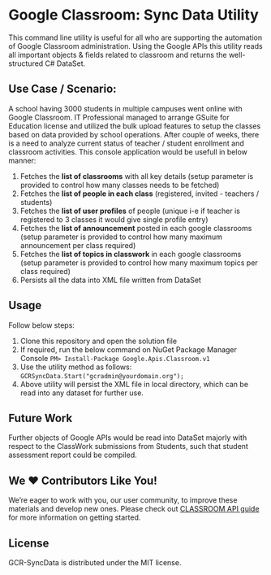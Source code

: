 # Google Classroom: Sync Data Utility
This command line utility is useful for all who are supporting the automation of Google Classroom administration. Using the Google APIs this utility reads all important objects & fields related to classroom and returns the well-structured C# DataSet.

## Use Case / Scenario:
A school having 3000 students in multiple campuses went online with Google Classroom. IT Professional managed to arrange GSuite for Education license and utilized the bulk upload features to setup the classes based on data provided by school operations. After couple of weeks, there is a need to analyze current status of teacher / student enrollment and classroom activities. This console application would be usefull in below manner:
1. Fetches the **list of classrooms** with all key details (setup parameter is provided to control how many classes needs to be fetched)
2. Fetches the **list of people in each class** (registered, invited - teachers / students)
3. Fetches the **list of user profiles** of people (unique i-e if teacher is registered to 3 classes it would give single profile entry)
4. Fetches the **list of announcement** posted in each google classrooms (setup parameter is provided to control how many maximum announcement per class required)
5. Fetches the **list of topics in classwork** in each google classrooms (setup parameter is provided to control how many maximum topics per class required)
6. Persists all the data into XML file written from DataSet

## Usage
Follow below steps:
1. Clone this repository and open the solution file
2. If required, run the below command on NuGet Package Manager Console
    ` PM> Install-Package Google.Apis.Classroom.v1 `
3. Use the utility method as follows:
    ` GCRSyncData.Start("gcradmin@yourdomain.org"); `
4. Above utility will persist the XML file in local directory, which can be read into any dataset for further use.

## Future Work
Further objects of Google APIs would be read into DataSet majorly with respect to the ClassWork submissions from Students, such that student assessment report could be compiled.

## We ❤️ Contributors Like You!
We’re eager to work with you, our user community, to improve these materials and develop new ones. Please check out [CLASSROOM API guide](https://developers.google.com/classroom) for more information on getting started.

## License
GCR-SyncData is distributed under the MIT license.
